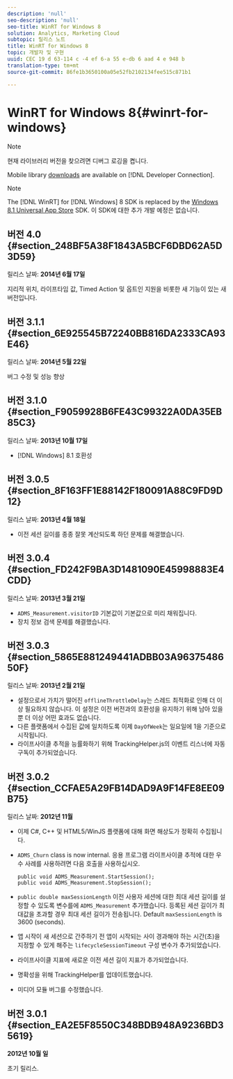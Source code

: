 ```yaml
---
description: 'null'
seo-description: 'null'
seo-title: WinRT for Windows 8
solution: Analytics, Marketing Cloud
subtopic: 릴리스 노트
title: WinRT for Windows 8
topic: 개발자 및 구현
uuid: CEC 19 d 63-114 c -4 ef 6-a 55 e-db 6 aad 4 e 948 b
translation-type: tm+mt
source-git-commit: 86fe1b3650100a05e52fb2102134fee515c871b1

---
```



# WinRT for Windows 8{#winrt-for-windows}

>[!NOTE]
>
>현재 라이브러리 버전을 찾으려면 디버그 로깅을 켭니다.

Mobile library [downloads](https://marketing.adobe.com/developer/get-started/mobile/c-measuring-mobile-applications) are available on [!DNL Developer Connection].

>[!NOTE]
>
>The [!DNL WinRT] for [!DNL Windows] 8 SDK is replaced by the [Windows 8.1 Universal App Store](../appmeasurement-release-notes/c-release-notes-winu.md#concept_79EEB87B0FEC4F6DB11BE8ED417A970E) SDK. 이 SDK에 대한 추가 개발 예정은 없습니다.

## 버전 4.0 {#section_248BF5A38F1843A5BCF6DBD62A5D3D59}

릴리스 날짜: **2014년 6월 17일**

지리적 위치, 라이프타임 값, Timed Action 및 옵트인 지원을 비롯한 새 기능이 있는 새 버전입니다.

## 버전 3.1.1 {#section_6E925545B72240BB816DA2333CA93E46}

릴리스 날짜: **2014년 5월 22일**

버그 수정 및 성능 향상

## 버전 3.1.0 {#section_F9059928B6FE43C99322A0DA35EB85C3}

릴리스 날짜: **2013년 10월 17일**

* [!DNL Windows] 8.1 호환성

## 버전 3.0.5 {#section_8F163FF1E88142F180091A88C9FD9D12}

릴리스 날짜: **2013년 4월 18일**

* 이전 세션 길이를 종종 잘못 계산되도록 하던 문제를 해결했습니다.

## 버전 3.0.4 {#section_FD242F9BA3D1481090E45998883E4CDD}

릴리스 날짜: **2013년 3월 21일**

* `ADMS_Measurement.visitorID` 기본값이 기본값으로 미리 채워집니다.
* 장치 정보 검색 문제를 해결했습니다.

## 버전 3.0.3 {#section_5865E881249441ADBB03A9637548650F}

릴리스 날짜: **2013년 2월 21일**

* 설정으로서 가치가 떨어진 `offlineThrottleDelay`는 스레드 최적화로 인해 더 이상 필요하지 않습니다. 이 설정은 이전 버전과의 호환성을 유지하기 위해 남아 있을 뿐 더 이상 어떤 효과도 없습니다.
* 다른 플랫폼에서 수집된 값에 일치하도록 이제 `DayOfWeek`는 일요일에 1을 기준으로 시작됩니다.
* 라이프사이클 추적을 능률화하기 위해 TrackingHelper.js의 이벤트 리스너에 자동 구독이 추가되었습니다.

## 버전 3.0.2 {#section_CCFAE5A29FB14DAD9A9F14FE8EE09B75}

릴리스 날짜: **2012년 11월**

* 이제 C#, C++ 및 HTML5/WinJS 플랫폼에 대해 화면 해상도가 정확히 수집됩니다.
* `ADMS_Churn` class is now internal. 응용 프로그램 라이프사이클 추적에 대한 우수 사례를 사용하려면 다음 호출을 사용하십시오.

   ```
   public void ADMS_Measurement.StartSession(); 
   public void ADMS_Measurement.StopSession();
   ```

* `public double maxSessionLength` 이전 사용자 세션에 대한 최대 세션 길이를 설정할 수 있도록 변수를에 `ADMS_Measurement` 추가했습니다. 등록된 세션 길이가 최대값을 초과할 경우 최대 세션 길이가 전송됩니다. Default `maxSessionLength` is 3600 (seconds).
* 앱 시작이 새 세션으로 간주하기 전 앱이 시작되는 사이 경과해야 하는 시간(초)을 지정할 수 있게 해주는 `lifecycleSessionTimeout` 구성 변수가 추가되었습니다.
* 라이프사이클 지표에 새로운 이전 세션 길이 지표가 추가되었습니다.
* 명확성을 위해 TrackingHelper를 업데이트했습니다.
* 미디어 모듈 버그를 수정했습니다.

## 버전 3.0.1 {#section_EA2E5F8550C348BDB948A9236BD35619}

**2012년 10월 일**

초기 릴리스.
